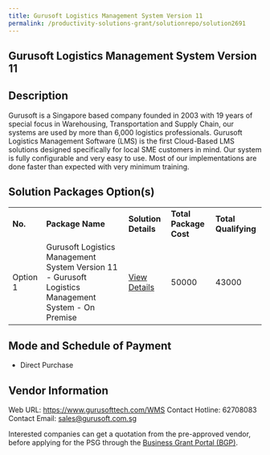 ```yaml
---
title: Gurusoft Logistics Management System Version 11
permalink: /productivity-solutions-grant/solutionrepo/solution2691
---
```


## Gurusoft Logistics Management System Version 11

## Description

Gurusoft is a Singapore based company founded in 2003 with 19 years of special focus in Warehousing, Transportation and Supply Chain, our systems are used by more than 6,000 logistics professionals.
Gurusoft Logistics Management Software (LMS) is the first Cloud-Based LMS solutions designed specifically for local SME customers in mind.  Our system is fully configurable and very easy to use. Most of our implementations are done faster than expected with very minimum training.

## Solution Packages Option(s)

<table>
<tr>
<td><b>No.</b></td>
<td><b>Package Name</b></td>
<td><b>Solution Details</b></td>
<td><b>Total Package Cost</b></td>
<td><b>Total Qualifying</b></td>
</tr>
<tr>
<td>Option 1</td>
<td>Gurusoft Logistics Management System Version 11 - Gurusoft Logistics Management System - On Premise </td>
<td><a href='https://www.gobusiness.gov.sg/images/psg/Gurusoft_20210253_Desensitised_Annex_3_Part_4.pdf'>View Details</a></td>
<td>50000</td>
<td>43000</td>
</tr>
</table>

## Mode and Schedule of Payment

 - Direct Purchase

## Vendor Information

 Web URL: https://www.gurusofttech.com/WMS 
Contact Hotline: 62708083 
Contact Email: sales@gurusoft.com.sg 


Interested companies can get a quotation from the pre-approved vendor, before applying for the PSG through the <a href='https://www.businessgrants.gov.sg/'>Business Grant Portal (BGP)</a>.
<script src="/jquery/resize-tables.js"></script>

